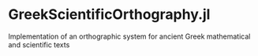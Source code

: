 # GreekScientificOrthography.jl
Implementation of an orthographic system for ancient Greek mathematical and scientific texts
